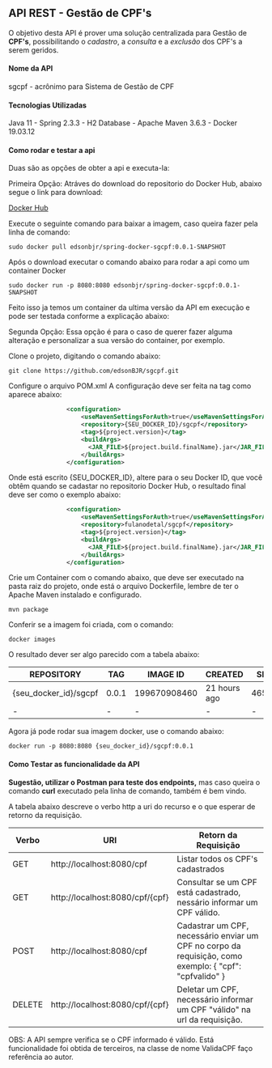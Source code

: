 ## API REST - Gestão de CPF's

O objetivo desta API é prover uma solução centralizada para Gestão de __CPF's__, possibilitando o *cadastro*, a *consulta* e a *exclusão* dos CPF's a serem geridos.

#### Nome da API

sgcpf - acrônimo para Sistema de Gestão de CPF
	
#### Tecnologias Utilizadas

Java 11 - Spring 2.3.3 - H2 Database - Apache Maven 3.6.3 - Docker 19.03.12

#### Como rodar e testar a api

Duas são as opções de obter a api e executa-la:

Primeira Opção:
Atráves do download do repositorio do Docker Hub, abaixo segue o link para download:

[Docker Hub](https://hub.docker.com/r/edsonbjr/spring-docker-sgcpf)

Execute o seguinte comando para baixar a imagem, caso queira fazer pela linha de comando:

	sudo docker pull edsonbjr/spring-docker-sgcpf:0.0.1-SNAPSHOT
	
Após o download executar o comando abaixo para rodar a api como um container Docker

	sudo docker run -p 8080:8080 edsonbjr/spring-docker-sgcpf:0.0.1-SNAPSHOT

Feito isso ja temos um container da ultima versão da API em execução e pode ser testada conforme a explicação abaixo:

Segunda Opção:
Essa opção é para o caso de querer fazer alguma alteração e personalizar a sua versão do container, por exemplo.

Clone o projeto, digitando o comando abaixo:

	git clone https://github.com/edsonBJR/sgcpf.git

Configure o arquivo POM.xml
A configuração deve ser feita na tag como aparece abaixo:

```xml
				<configuration>
					<useMavenSettingsForAuth>true</useMavenSettingsForAuth>
					<repository>{SEU_DOCKER_ID}/sgcpf</repository>
					<tag>${project.version}</tag>
					<buildArgs>
					  <JAR_FILE>${project.build.finalName}.jar</JAR_FILE>
					</buildArgs>
				</configuration>
```


Onde está escrito {SEU_DOCKER_ID}, altere para o seu Docker ID, que você obtêm quando se cadastar no repositorio Docker Hub, o resultado final deve ser como o exemplo abaixo:

```xml
				<configuration>
					<useMavenSettingsForAuth>true</useMavenSettingsForAuth>
					<repository>fulanodetal/sgcpf</repository>
					<tag>${project.version}</tag>
					<buildArgs>
					  <JAR_FILE>${project.build.finalName}.jar</JAR_FILE>
					</buildArgs>
				</configuration>
```

Crie um Container com o comando abaixo, que deve ser executado na pasta raiz do projeto, onde está o arquivo Dockerfile, lembre de ter o Apache Maven instalado e configurado.

	mvn package

Conferir se a imagem foi criada, com o comando:

	docker images

O resultado dever ser algo parecido com a tabela abaixo:

| REPOSITORY | TAG | IMAGE ID | CREATED | SIZE |
|-|-|-|-|-|
| {seu_docker_id}/sgcpf | 0.0.1 | 199670908460 | 21 hours ago | 465MB |
|-|-|-|-|-|

Agora já pode rodar sua imagem docker, use o comando abaixo:

	docker run -p 8080:8080 {seu_docker_id}/sgcpf:0.0.1

#### Como Testar as funcionalidade da API

__Sugestão, utilizar o Postman para teste dos endpoints,__ mas caso queira o comando __curl__ executado pela linha de comando, também é bem vindo.

A tabela abaixo descreve o verbo http a uri do recurso e o que esperar de retorno da requisição.

|Verbo|URI|Retorn da Requisição|
|-|-|-|
|GET | http://localhost:8080/cpf | Listar todos os CPF's cadastrados  |
|GET | http://localhost:8080/cpf/{cpf} | Consultar se um CPF está cadastrado, nessário informar um CPF válido. |
|POST | http://localhost:8080/cpf | Cadastrar um CPF, necessário enviar um CPF no corpo da requisição, como exemplo: { "cpf": "cpfvalido" }|
|DELETE|http://localhost:8080/cpf/{cpf}|Deletar um CPF, necessário informar um CPF "válido" na url da requisição.|


OBS: A API sempre verifica se o CPF informado é válido. Está funcionalidade foi obtida de terceiros, na classe de nome ValidaCPF faço referência ao autor.


